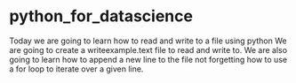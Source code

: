 # python_for_datascience

Today we are going to learn how to read and write to a file using python
We are going to create a writeexample.text file to read and write to.
We are also going to learn how to append a new line to the file not forgetting how to use a for loop to iterate over a given line.
